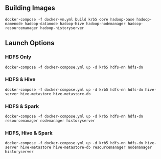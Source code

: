 ## Building Images
```shell
docker-compose -f docker-vm.yml build krb5 core hadoop-base hadoop-namenode hadoop-datanode hadoop-hive hadoop-nodemanager hadoop-resourcemanager hadoop-historyserver 
```
## Launch Options
### HDFS Only
```shell
docker-compose -f docker-compose.yml up -d krb5 hdfs-nn hdfs-dn
```
### HDFS & Hive
```shell
docker-compose -f docker-compose.yml up -d krb5 hdfs-nn hdfs-dn hive-server hive-metastore hive-metastore-db
```
### HDFS & Spark
```shell
docker-compose -f docker-compose.yml up -d krb5 hdfs-nn hdfs-dn resourcemanager nodemanager historyserver
```
### HDFS, Hive & Spark
```shell
docker-compose -f docker-compose.yml up -d krb5 hdfs-nn hdfs-dn hive-server hive-metastore hive-metastore-db resourcemanager nodemanager historyserver
```